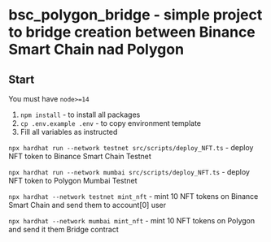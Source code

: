 # bsc_polygon_bridge - simple project to bridge creation between Binance Smart Chain nad Polygon

## Start

You must have `node>=14`

1. `npm install` - to install all packages
2. `cp .env.example .env` - to copy environment template
3. Fill all variables as instructed

`npx hardhat run --network testnet src/scripts/deploy_NFT.ts` - deploy NFT token to Binance Smart Chain Testnet

`npx hardhat run --network mumbai src/scripts/deploy_NFT.ts` - deploy NFT token to Polygon Mumbai Testnet

`npx hardhat --network testnet mint_nft` - mint 10 NFT tokens on Binance Smart Chain and send them to account[0] user

`npx hardhat --network mumbai mint_nft` - mint 10 NFT tokens on Polygon and send it them Bridge contract
